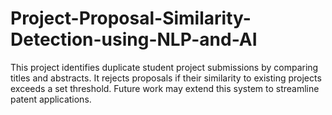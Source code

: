 # Project-Proposal-Similarity-Detection-using-NLP-and-AI
This project identifies duplicate student project submissions by comparing titles and abstracts. It rejects proposals if their similarity to existing projects exceeds a set threshold. Future work may extend this system to streamline patent applications.
